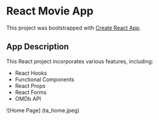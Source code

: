 # React Movie App 

This project was bootstrapped with [Create React App](https://create-react-app.dev/).

## App Description

This React project incorporates various features, including:

- React Hooks
- Functional Components
- React Props
- React Forms
- OMDb API

![Home Page] (ta_home.jpeg)
